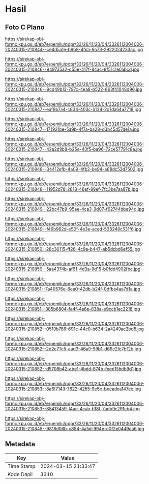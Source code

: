 # Hasil

## Foto C Plano

https://sirekap-obj-formc.kpu.go.id/eb7e/pemilu/pdpr/33/26/11/20/04/3326112004006-20240315-210844--ce4d5a1e-b9b8-4fda-9a73-2922024233ac.jpg

https://sirekap-obj-formc.kpu.go.id/eb7e/pemilu/pdpr/33/26/11/20/04/3326112004006-20240315-210846--949735a2-c55e-417f-84ac-8f51c1e0abcd.jpg

https://sirekap-obj-formc.kpu.go.id/eb7e/pemilu/pdpr/33/26/11/20/04/3326112004006-20240315-210846--9cd49b12-797c-4ea8-b522-663f41048d96.jpg

https://sirekap-obj-formc.kpu.go.id/eb7e/pemilu/pdpr/33/26/11/20/04/3326112004006-20240315-210847--eaf9b7a4-c834-403c-b134-2d1da64a7718.jpg

https://sirekap-obj-formc.kpu.go.id/eb7e/pemilu/pdpr/33/26/11/20/04/3326112004006-20240315-210847--171921be-5a9b-4f7a-ba28-d3b45d57de1a.jpg

https://sirekap-obj-formc.kpu.go.id/eb7e/pemilu/pdpr/33/26/11/20/04/3326112004006-20240315-210847--42a2d9b8-b25e-40f5-ba96-72ce57791c8a.jpg

https://sirekap-obj-formc.kpu.go.id/eb7e/pemilu/pdpr/33/26/11/20/04/3326112004006-20240315-210848--34412efb-4a09-4fb2-be94-a68dc53d7502.jpg

https://sirekap-obj-formc.kpu.go.id/eb7e/pemilu/pdpr/33/26/11/20/04/3326112004006-20240315-210848--11952d78-2818-48ef-89ef-7fc3be7aa87b.jpg

https://sirekap-obj-formc.kpu.go.id/eb7e/pemilu/pdpr/33/26/11/20/04/3326112004006-20240315-210849--22bc47b9-95ae-4ca3-9d07-f62744bbe94d.jpg

https://sirekap-obj-formc.kpu.go.id/eb7e/pemilu/pdpr/33/26/11/20/04/3326112004006-20240315-210849--f46b962d-e50f-4e3e-aced-538248c531f6.jpg

https://sirekap-obj-formc.kpu.go.id/eb7e/pemilu/pdpr/33/26/11/20/04/3326112004006-20240315-210850--28c30115-ff26-4c9a-b447-ab5dcbd6ef55.jpg

https://sirekap-obj-formc.kpu.go.id/eb7e/pemilu/pdpr/33/26/11/20/04/3326112004006-20240315-210850--5aa4374b-af61-4d3a-9d15-b0fdd4902fbc.jpg

https://sirekap-obj-formc.kpu.go.id/eb7e/pemilu/pdpr/33/26/11/20/04/3326112004006-20240315-210851--7a40576e-6ea0-42db-b24f-0dfbe4aa7d1a.jpg

https://sirekap-obj-formc.kpu.go.id/eb7e/pemilu/pdpr/33/26/11/20/04/3326112004006-20240315-210851--385b6804-fa4f-4a6e-838a-e9ccb1ec2218.jpg

https://sirekap-obj-formc.kpu.go.id/eb7e/pemilu/pdpr/33/26/11/20/04/3326112004006-20240315-210852--0510b786-691c-44c0-b634-2a4249ac2bd5.jpg

https://sirekap-obj-formc.kpu.go.id/eb7e/pemilu/pdpr/33/26/11/20/04/3326112004006-20240315-210852--2d2e77c5-aad3-46a9-99b1-d69e2fe7bf2b.jpg

https://sirekap-obj-formc.kpu.go.id/eb7e/pemilu/pdpr/33/26/11/20/04/3326112004006-20240315-210852--d5708b42-abe1-4bdd-874b-feed15bdb9d1.jpg

https://sirekap-obj-formc.kpu.go.id/eb7e/pemilu/pdpr/33/26/11/20/04/3326112004006-20240315-210853--8a6f7143-7622-4255-9e5e-beeadca147ec.jpg

https://sirekap-obj-formc.kpu.go.id/eb7e/pemilu/pdpr/33/26/11/20/04/3326112004006-20240315-210853--88413459-f4ae-4cab-b18f-7adb9c291cb4.jpg

https://sirekap-obj-formc.kpu.go.id/eb7e/pemilu/pdpr/33/26/11/20/04/3326112004006-20240315-210845--9818d06b-c854-4a5d-994e-c0f2e0449ca6.jpg


## Metadata

| Key        | Value               |
| ---------- | ------------------- |
| Time Stamp | 2024-03-15 21:33:47 |
| Kode Dapil | 3310                |



